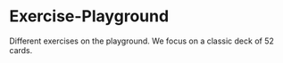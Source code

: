 # Exercise-Playground

Different exercises on the playground. We focus on a classic deck of 52 cards.
